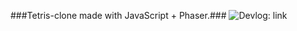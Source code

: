 ###Tetris-clone made with JavaScript + Phaser.###
![
Devlog: [link](https://imgur.com/a/G2Ze6)](https://bitbucket.org/repo/Gg6pneo/images/1924988559-Phaser%20Tetris%20print%206.png)